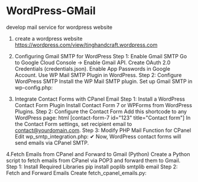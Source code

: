 # WordPress-GMail
develop mail service for wordpress website
1. create a wordpress website
https://wordpress.com/view/tinghandcraft.wordpress.com

2. Configuring Gmail SMTP for WordPress
Step 1: Enable Gmail SMTP
Go to Google Cloud Console → Enable Gmail API.
Create OAuth 2.0 Credentials (credentials.json).
Enable App Passwords in Google Account.
Use WP Mail SMTP Plugin in WordPress.
Step 2: Configure WordPress SMTP
Install the WP Mail SMTP plugin.
Set up Gmail SMTP in wp-config.php:

3. Integrate Contact Forms with CPanel Email
Step 1: Install a WordPress Contact Form Plugin
Install Contact Form 7 or WPForms from WordPress Plugins.
Step 2: Configure the Contact Form
Add this shortcode to any WordPress page:
html
[contact-form-7 id="123" title="Contact form"]
In the Contact Form settings, set recipient email to contact@yourdomain.com.
Step 3: Modify PHP Mail Function for CPanel
Edit wp_smtp_integration.php:
✔ Now, WordPress contact forms will send emails via CPanel SMTP.

4.Fetch Emails from CPanel and Forward to Gmail (Python)
Create a Python script to fetch emails from CPanel via POP3 and forward them to Gmail.
Step 1: Install Required Libraries
pip install poplib smtplib email
Step 2: Fetch and Forward Emails
Create fetch_cpanel_emails.py:
